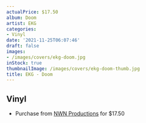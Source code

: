 ```yaml
---
actualPrice: $17.50
album: Doom
artist: EKG
categories:
- Vinyl
date: '2021-11-25T06:07:46'
draft: false
images:
- /images/covers/ekg-doom.jpg
inStock: true
thumbnailImage: /images/covers/ekg-doom-thumb.jpg
title: EKG - Doom
---
```


## Vinyl
* Purchase from [NWN Productions](http://shop.nwnprod.com/index.php?route=product/product&path=75&product_id=8899&sort=pd.name&order=ASC) for $17.50
